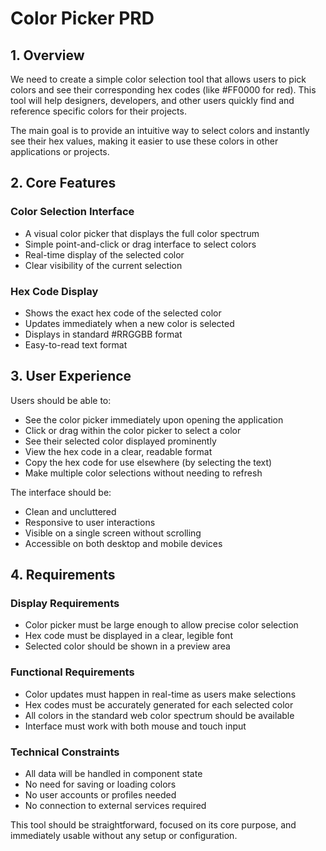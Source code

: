 # Color Picker PRD

## 1. Overview
We need to create a simple color selection tool that allows users to pick colors and see their corresponding hex codes (like #FF0000 for red). This tool will help designers, developers, and other users quickly find and reference specific colors for their projects.

The main goal is to provide an intuitive way to select colors and instantly see their hex values, making it easier to use these colors in other applications or projects.

## 2. Core Features

### Color Selection Interface
- A visual color picker that displays the full color spectrum
- Simple point-and-click or drag interface to select colors
- Real-time display of the selected color
- Clear visibility of the current selection

### Hex Code Display
- Shows the exact hex code of the selected color
- Updates immediately when a new color is selected
- Displays in standard #RRGGBB format
- Easy-to-read text format

## 3. User Experience

Users should be able to:
- See the color picker immediately upon opening the application
- Click or drag within the color picker to select a color
- See their selected color displayed prominently
- View the hex code in a clear, readable format
- Copy the hex code for use elsewhere (by selecting the text)
- Make multiple color selections without needing to refresh

The interface should be:
- Clean and uncluttered
- Responsive to user interactions
- Visible on a single screen without scrolling
- Accessible on both desktop and mobile devices

## 4. Requirements

### Display Requirements
- Color picker must be large enough to allow precise color selection
- Hex code must be displayed in a clear, legible font
- Selected color should be shown in a preview area

### Functional Requirements
- Color updates must happen in real-time as users make selections
- Hex codes must be accurately generated for each selected color
- All colors in the standard web color spectrum should be available
- Interface must work with both mouse and touch input

### Technical Constraints
- All data will be handled in component state
- No need for saving or loading colors
- No user accounts or profiles needed
- No connection to external services required

This tool should be straightforward, focused on its core purpose, and immediately usable without any setup or configuration.